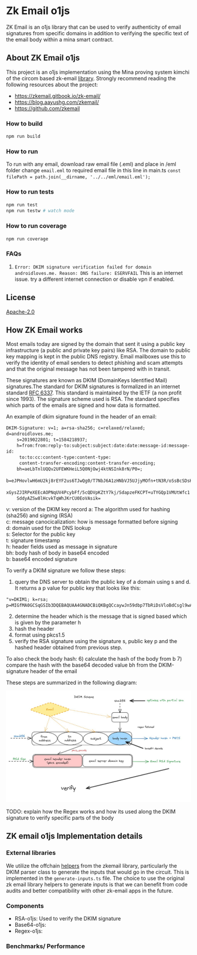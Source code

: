 # Zk Email o1js

ZK Email is an o1js library that can be used to verify authenticity of email signatures from specific domains in addition to verifying the specific text of the email body within a mina smart contract. 

## About ZK Email o1js 

This project is an o1js implementation using the Mina proving system kimchi of the circom based zk-email [library](https://github.com/zkemail/zk-email-verify). Strongly recommend reading the following resources about the project: 
* https://zkemail.gitbook.io/zk-email/
* https://blog.aayushg.com/zkemail/
* https://github.com/zkemail

### How to build

```sh
npm run build
```

### How to run 

To run with any email, download raw email file (.eml) and place in /eml folder
change `email.eml` to required email file in this line in main.ts `const filePath = path.join(__dirname, '../../eml/email.eml');`

### How to run tests

```sh
npm run test
npm run testw # watch mode
```

### How to run coverage

```sh
npm run coverage

```

### FAQs

1. `Error: DKIM signature verification failed for domain androidloves.me. Reason: DNS failure: ESERVFAIL`
This is an internet issue. try a different internet connection or disable vpn if enabled. 

## License

[Apache-2.0](LICENSE)

## How ZK Email works 

Most emails today are signed by the domain that sent it using a public key infrastructure (a public and private key pairs) like RSA. The domain to public key mapping is kept in the public DNS registry. Email mailboxes use this to verify the identity of email senders to detect phishing and scam attempts and that the original message has not been tampered with in transit. 

These signatures are known as DKIM (DomainKeys Identified Mail) signatures.The standard for DKIM signatures is formalized in an internet standard [RFC 6337](https://datatracker.ietf.org/doc/html/rfc6376). This standard is maintained by the IETF (a non profit since 1993). The signature scheme used is RSA. The standard specifies which parts of the emails are signed and how data is formatted. 

An example of dkim signature found in the header of an email: 

```
DKIM-Signature: v=1; a=rsa-sha256; c=relaxed/relaxed; d=androidloves.me;
	s=2019022801; t=1584218937;
	h=from:from:reply-to:subject:subject:date:date:message-id:message-id:
	 to:to:cc:content-type:content-type:
	 content-transfer-encoding:content-transfer-encoding;
	bh=aeLbTnlUQQv2UFEWKHeiL5Q0NjOwj4ktNSInk8rN/P0=;
	b=eJPHovlwH6mU2kj8rEYF2us6TJwQg0/T7NbJ6A1zHNbVJ5UJjyMOfn+tN3R/oSsBcSDsHT
	xGysZJIRPeXEEcAOPNqUV4PcybFf/5cQDVpKZtY7kj/SdapzeFKCPT+uTYGQp1VMUtWfc1
	SddyAZSw8lHcvkTqWhJKrCU0EoVAsik=
```

v: version of the DKIM key record 
a: The algorithm used for hashing (sha256) and signing (RSA)  
c: message canocicalization: how is message formatted before signing  
d: domain used for the DNS lookup  
s: Selector for the public key  
t: signature timestamp  
h: header fields used as message in signature  
bh: body hash of body in base64 encoded  
b: base64 encoded signature  


To verify a DKIM signature we follow these steps: 

1) query the DNS server to obtain the public key of a domain using s and d. It returns a p value for public key that looks like this: 
```
"v=DKIM1; k=rsa; p=MIGfMA0GCSqGSIb3DQEBAQUAA4GNADCBiQKBgQCcaywJn59dbp7TbRiDsVloBdCsgl9wAEvHo9WCDSNRqDJjkF1Fjy44Q4emckHP/Tv7hJdIlBtV8hEw5zGD+/kKkhnlx04BSYqXuxed1nOq6FDjNTIR6TmHetMfVU1IcO7ewyJZp5/2uM64JmTDh2u3ed4+JR7jqFE2e/ZqBTM1iQIDAQAB"
```
2) determine the header which is the message that is signed based which is given by the parameter h 
3) hash the header 
4) format using pkcs1.5 
5) verify the RSA signature using the signature s, public key p and the hashed header obtained from previous step. 

To also check the body hash: 
6) calculate the hash of the body from b 
7) compare the hash with the base64 decoded value bh from the DKIM-signature header of the email

These steps are summarized in the following diagram: 

![alt text](image.png)

TODO: explain how the Regex works and how its used along the DKIM signature to verify specific parts of the body


## ZK email o1js Implementation details 

### External libraries 

We utilize the offchain [helpers](https://github.com/zkemail/zk-email-verify/tree/5613d743773927fa4fbee1472b6aed6bde34a6cc/packages/helpers) from the zkemail library, particularly the DKIM parser class to generate the inputs that would go in the circuit. This is implemented in the `generate-inputs.ts` file. The choice to use the original zk email library helpers to generate inputs is that we can benefit from code audits and better compatibility with other zk-email apps in the future. 


### Components 
* RSA-o1js: Used to verify the DKIM signature 
* Base64-o1js: 
* Regex-o1js: 

### 

### Benchmarks/ Performance 